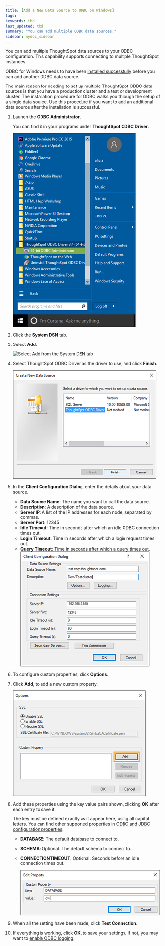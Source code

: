 ```yaml
---
title: [Add a New Data Source to ODBC on Windows]
tags:
keywords: tbd
last_updated: tbd
summary: "You can add multiple ODBC data sources."
sidebar: mydoc_sidebar
---
```

You can add multiple ThoughtSpot data sources to your ODBC configuration. This capability supports connecting to multiple ThoughtSpot instances.

ODBC for Windows needs to have been [installed successfully](install_odbc_windows.html#) before you can add another ODBC data source.

The main reason for needing to set up multiple ThoughtSpot ODBC data sources is that you have a production cluster and a test or development cluster. The installation procedure for ODBC walks you through the setup of a single data source. Use this procedure if you want to add an additional data source after the installation is successful.

1. Launch the **ODBC Administrator**.

    You can find it in your programs under **ThoughtSpot ODBC Driver**.

     ![](/pages/images/odbc_install_8.png "Launch the ODBC Administrator")

2. Click the **System DSN** tab.
3. Select **Add**.

     ![](/pages/images/ODBC_add_data_source.png "Select Add from the System
                                    DSN tab")

4. Select ThoughtSpot ODBC Driver as the driver to use, and click **Finish**.

     ![](/pages/images/ODBC_choose_new_data_source_to_add.png "Select the driver for your new data source")

5. In the **Client Configuration Dialog**, enter the details about your data source.

    -   **Data Source Name**: The name you want to call the data source.
    -   **Description**: A description of the data source.
    -   **Server IP**: A list of the IP addresses for each node, separated by commas.
    -   **Server Port**: 12345
    -   **Idle Timeout**: Time in seconds after which an idle ODBC connection times out.
    -   **Login Timeout**: Time in seconds after which a login request times out.
    -   **Query Timeout**: Time in seconds after which a query times out.
     ![](/pages/images/ODBC_config_dev_source_connect.png "Enter the data source details")

6. To configure custom properties, click **Options**.
7. Click **Add**, to add a new custom property.

     ![](/pages/images/ODBC_add_custom_property.png "Add a custom property")

8. Add these properties using the key value pairs shown, clicking **OK** after each entry to save it.

    The key must be defined exactly as it appear here, using all capital letters. You can find other supported properties in [ODBC and JDBC configuration properties](../reference/simba_settings.html#).

    -   **DATABASE**: The default database to connect to.
    -   **SCHEMA**: Optional. The default schema to connect to.
    -   **CONNECTIONTIMEOUT**: Optional. Seconds before an idle connection times out.

        ![](/pages/images/ODBC_add_custom_property_new_data_source.png "Enter the custom property key and value")

9. When all the setting have been made, click **Test Connection**.
10.  If everything is working, click **OK**, to save your settings.
If not, you may want to [enable ODBC logging](../troubleshooting/troubleshooting_ODBC.html#).
